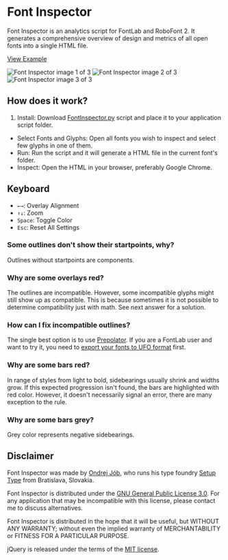# Font Inspector

Font Inspector is an analytics script for FontLab and RoboFont 2. 
It generates a comprehensive overview of design and metrics of all open fonts into a single HTML file.

[View Example](https://setuptype.com/x/fontinspector/FontInspector.html)

![Font Inspector image 1 of 3](font_inspector-01.png)
![Font Inspector image 2 of 3](font_inspector-02.png)
![Font Inspector image 3 of 3](font_inspector-03.png)

## How does it work?

1. Install: Download [FontInspector.py](fontinspector.py) script and place it to your application script folder.
- Select Fonts and Glyphs: Open all fonts you wish to inspect and select few glyphs in one of them.
- Run: Run the script and it will generate a HTML file in the current font's folder.
- Inspect: Open the HTML in your browser, preferably Google Chrome.

## Keyboard

- `←→`: Overlay Alignment
- `↑↓`: Zoom
- `Space`: Toggle Color
- `Esc`: Reset All Settings

### Some outlines don't show their startpoints, why?

Outlines without startpoints are components.

### Why are some overlays red?

The outlines are incompatible. 
However, some incompatible glyphs might still show up as compatible. 
This is because sometimes it is not possible to determine compatibility just with math. 
See next answer for a solution.

### How can I fix incompatible outlines?

The single best option is to use [Prepolator](http://tools.typesupply.com/prepolator.html). 
If you are a FontLab user and want to try it, you need to [export your fonts to UFO format](http://www.robofab.org/howto/makeufo.html) first.

### Why are some bars red?

In range of styles from light to bold, sidebearings usually shrink and widths grow. 
If this expected progression isn't found, the bars are highlighted with red color. 
However, it doesn't necessarily signal an error, there are many exception to the rule.

### Why are some bars grey?

Grey color represents negative sidebearings.

## Disclaimer

Font Inspector was made by [Ondrej Jób](https://www.setuptype.com), who runs his type foundry [Setup Type](https://www.setuptype.com) from Bratislava, Slovakia.

Font Inspector is distributed under the [GNU General Public License 3.0](https://gnu.org/licenses/gpl.html). 
For any application that may be incompatible with this license, please contact me to discuss alternatives.

Font Inspector is distributed in the hope that it will be useful, but WITHOUT ANY WARRANTY; 
without even the implied warranty of MERCHANTABILITY or FITNESS FOR A PARTICULAR PURPOSE.

jQuery is released under the terms of the [MIT license](http://en.wikipedia.org/wiki/MIT_License).
